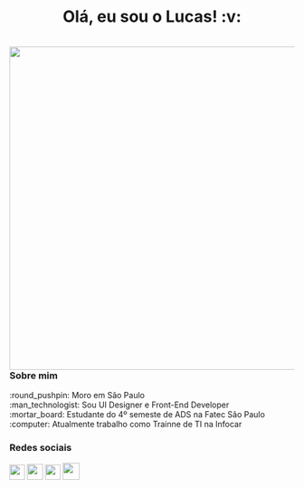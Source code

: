 <div> 
 <h1 align="center"> Olá, eu sou o Lucas!	:v:
</div>

<br/>

<div>
 <img align="right" width="570px" src="https://user-images.githubusercontent.com/56768879/188740161-c24f770c-934c-4096-88e7-592e5a89f96d.png"/> 
 <br/>
 <br/>
 <br/>
 <h3>Sobre mim</h3>
 :round_pushpin: Moro em São Paulo <br/>
 :man_technologist: Sou UI Designer e Front-End Developer <br/>
 :mortar_board: Estudante do 4º semeste de ADS na Fatec São Paulo <br/>
 :computer: Atualmente trabalho como Trainne de TI na Infocar
 
 <br/>
 <h3>Redes sociais</h3>
 <a href = "mailto:lima1301lucas@gmail.com"><img height="27px" src="https://img.shields.io/badge/-Gmail-E6E6FA?style=for-the-badge&logo=gmail&logoColor=red" target="_blank"></a>
 <a href="https://www.linkedin.com/in/lucas-lima-1301/" target="_blank"><img height="28px" src="https://img.shields.io/badge/-LinkedIn-%230077B5?style=for-the-badge&logo=linkedin&logoColor=white" target="_blank"></a>
 <a href="https://www.behance.net/lucas-lima-1301 target="_blank"> <img height="27px" src="https://img.shields.io/badge/-Behance-blue?style=for-the-badge&logo=behance&logoColor=white" target="_blank"></a>
 <a href="https://github.com/lima1301lucas" target="_blank"> <img height="30px" src="https://img.shields.io/badge/GitHub-100000?style=for-the-badge&logo=github&logoColor=white" target="_blank"></a>
</div>
